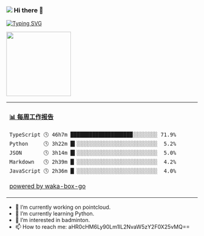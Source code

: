 ### ![]( https://visitor-badge.glitch.me/badge?page_id=Feiyuyu0503.readme) Hi there 👋 
[![Typing SVG](https://readme-typing-svg.herokuapp.com?size=26&color=F7193E&background=FF85C600&center=%E7%9C%9F&vCenter=%E7%9C%9F&lines=welcome+to+my+space)](https://git.io/typing-svg)

<div align="left">
<img height="170px" src="https://github-readme-stats.vercel.app/api?username=Feiyuyu0503" />

<table>
<tr>
<td valign="top" width="50%">
  
<!-- waka-box start -->
#### <a href="https://gist.github.com/df6c4963bb692da3966b4a6fefb19a13" target="_blank">📊 每周工作报告</a>
```text
TypeScript 🕓 46h7m ████████████████████░░░░░░░░ 71.9%
Python     🕓 3h22m █▍░░░░░░░░░░░░░░░░░░░░░░░░░░  5.2%
JSON       🕓 3h14m █▍░░░░░░░░░░░░░░░░░░░░░░░░░░  5.0%
Markdown   🕓 2h39m █▏░░░░░░░░░░░░░░░░░░░░░░░░░░  4.2%
JavaScript 🕓 2h36m █▏░░░░░░░░░░░░░░░░░░░░░░░░░░  4.0%
```
<!-- Powered by https://github.com/Feiyuyu0503/waka-box-go . -->
<!-- waka-box end -->

[powered by waka-box-go](https://github.com/Feiyuyu0503/waka-box-go)

</td>
</tr>
</table>

</div>

- 🔭 I’m currently working on pointcloud.
- 🌱 I’m currently learning Python.
- 👀 I’m interested in badminton.
- 📫 How to reach me: aHR0cHM6Ly90Lm1lL2NvaW5zY2F0X25vMQ==
<!--
**Feiyuyu0503/Feiyuyu0503** is a ✨ _special_ ✨ repository because its `README.md` (this file) appears on your GitHub profile.

Here are some ideas to get you started:

- 🔭 I’m currently working on ...
- 🌱 I’m currently learning ...
- 👯 I’m looking to collaborate on ...
- 🤔 I’m looking for help with ...
- 💬 Ask me about ...
- 📫 How to reach me: ...
- 😄 Pronouns: ...
- ⚡ Fun fact: ...
-->
